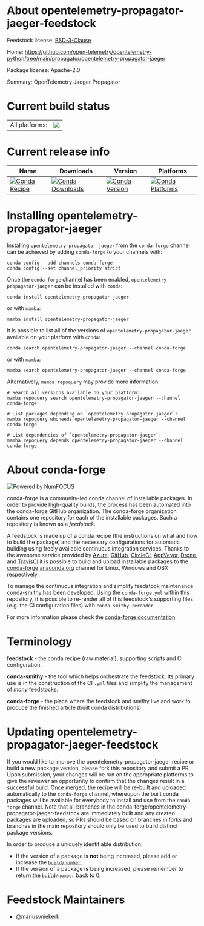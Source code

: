 About opentelemetry-propagator-jaeger-feedstock
===============================================

Feedstock license: [BSD-3-Clause](https://github.com/conda-forge/opentelemetry-propagator-jaeger-feedstock/blob/main/LICENSE.txt)

Home: https://github.com/open-telemetry/opentelemetry-python/tree/main/propagator/opentelemetry-propagator-jaeger

Package license: Apache-2.0

Summary: OpenTelemetry Jaeger Propagator

Current build status
====================


<table><tr><td>All platforms:</td>
    <td>
      <a href="https://dev.azure.com/conda-forge/feedstock-builds/_build/latest?definitionId=14549&branchName=main">
        <img src="https://dev.azure.com/conda-forge/feedstock-builds/_apis/build/status/opentelemetry-propagator-jaeger-feedstock?branchName=main">
      </a>
    </td>
  </tr>
</table>

Current release info
====================

| Name | Downloads | Version | Platforms |
| --- | --- | --- | --- |
| [![Conda Recipe](https://img.shields.io/badge/recipe-opentelemetry--propagator--jaeger-green.svg)](https://anaconda.org/conda-forge/opentelemetry-propagator-jaeger) | [![Conda Downloads](https://img.shields.io/conda/dn/conda-forge/opentelemetry-propagator-jaeger.svg)](https://anaconda.org/conda-forge/opentelemetry-propagator-jaeger) | [![Conda Version](https://img.shields.io/conda/vn/conda-forge/opentelemetry-propagator-jaeger.svg)](https://anaconda.org/conda-forge/opentelemetry-propagator-jaeger) | [![Conda Platforms](https://img.shields.io/conda/pn/conda-forge/opentelemetry-propagator-jaeger.svg)](https://anaconda.org/conda-forge/opentelemetry-propagator-jaeger) |

Installing opentelemetry-propagator-jaeger
==========================================

Installing `opentelemetry-propagator-jaeger` from the `conda-forge` channel can be achieved by adding `conda-forge` to your channels with:

```
conda config --add channels conda-forge
conda config --set channel_priority strict
```

Once the `conda-forge` channel has been enabled, `opentelemetry-propagator-jaeger` can be installed with `conda`:

```
conda install opentelemetry-propagator-jaeger
```

or with `mamba`:

```
mamba install opentelemetry-propagator-jaeger
```

It is possible to list all of the versions of `opentelemetry-propagator-jaeger` available on your platform with `conda`:

```
conda search opentelemetry-propagator-jaeger --channel conda-forge
```

or with `mamba`:

```
mamba search opentelemetry-propagator-jaeger --channel conda-forge
```

Alternatively, `mamba repoquery` may provide more information:

```
# Search all versions available on your platform:
mamba repoquery search opentelemetry-propagator-jaeger --channel conda-forge

# List packages depending on `opentelemetry-propagator-jaeger`:
mamba repoquery whoneeds opentelemetry-propagator-jaeger --channel conda-forge

# List dependencies of `opentelemetry-propagator-jaeger`:
mamba repoquery depends opentelemetry-propagator-jaeger --channel conda-forge
```


About conda-forge
=================

[![Powered by
NumFOCUS](https://img.shields.io/badge/powered%20by-NumFOCUS-orange.svg?style=flat&colorA=E1523D&colorB=007D8A)](https://numfocus.org)

conda-forge is a community-led conda channel of installable packages.
In order to provide high-quality builds, the process has been automated into the
conda-forge GitHub organization. The conda-forge organization contains one repository
for each of the installable packages. Such a repository is known as a *feedstock*.

A feedstock is made up of a conda recipe (the instructions on what and how to build
the package) and the necessary configurations for automatic building using freely
available continuous integration services. Thanks to the awesome service provided by
[Azure](https://azure.microsoft.com/en-us/services/devops/), [GitHub](https://github.com/),
[CircleCI](https://circleci.com/), [AppVeyor](https://www.appveyor.com/),
[Drone](https://cloud.drone.io/welcome), and [TravisCI](https://travis-ci.com/)
it is possible to build and upload installable packages to the
[conda-forge](https://anaconda.org/conda-forge) [anaconda.org](https://anaconda.org/)
channel for Linux, Windows and OSX respectively.

To manage the continuous integration and simplify feedstock maintenance
[conda-smithy](https://github.com/conda-forge/conda-smithy) has been developed.
Using the ``conda-forge.yml`` within this repository, it is possible to re-render all of
this feedstock's supporting files (e.g. the CI configuration files) with ``conda smithy rerender``.

For more information please check the [conda-forge documentation](https://conda-forge.org/docs/).

Terminology
===========

**feedstock** - the conda recipe (raw material), supporting scripts and CI configuration.

**conda-smithy** - the tool which helps orchestrate the feedstock.
                   Its primary use is in the construction of the CI ``.yml`` files
                   and simplify the management of *many* feedstocks.

**conda-forge** - the place where the feedstock and smithy live and work to
                  produce the finished article (built conda distributions)


Updating opentelemetry-propagator-jaeger-feedstock
==================================================

If you would like to improve the opentelemetry-propagator-jaeger recipe or build a new
package version, please fork this repository and submit a PR. Upon submission,
your changes will be run on the appropriate platforms to give the reviewer an
opportunity to confirm that the changes result in a successful build. Once
merged, the recipe will be re-built and uploaded automatically to the
`conda-forge` channel, whereupon the built conda packages will be available for
everybody to install and use from the `conda-forge` channel.
Note that all branches in the conda-forge/opentelemetry-propagator-jaeger-feedstock are
immediately built and any created packages are uploaded, so PRs should be based
on branches in forks and branches in the main repository should only be used to
build distinct package versions.

In order to produce a uniquely identifiable distribution:
 * If the version of a package **is not** being increased, please add or increase
   the [``build/number``](https://docs.conda.io/projects/conda-build/en/latest/resources/define-metadata.html#build-number-and-string).
 * If the version of a package **is** being increased, please remember to return
   the [``build/number``](https://docs.conda.io/projects/conda-build/en/latest/resources/define-metadata.html#build-number-and-string)
   back to 0.

Feedstock Maintainers
=====================

* [@mariusvniekerk](https://github.com/mariusvniekerk/)


